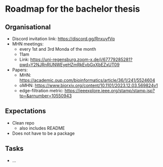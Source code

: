 # Roadmap for the bachelor thesis

## Organisational

- Discord invitation link: https://discord.gg/RnxuyfVq
- MHN meetings:
	- every 1st and 3rd Monda of the month
	- 11am
	- Link: https://uni-regensburg.zoom-x.de/j/67779285281?pwd=Y2NJRnRUNWEyeHZmRkEvbGxXbEZxUT09
- Papers:
	- MHN: https://academic.oup.com/bioinformatics/article/36/1/241/5524604
	- oMHN: https://www.biorxiv.org/content/10.1101/2023.12.03.569824v1
	- edge-filtration metric: https://ieeexplore.ieee.org/stamp/stamp.jsp?tp=&arnumber=10550943

## Expectations

- Clean repo
	- also includes README
- Does not have to be a package


## Tasks

- ...